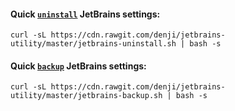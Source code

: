 #### Quick [`uninstall`](#quick-uninstall-jetbrains-settings) JetBrains settings:

    curl -sL https://cdn.rawgit.com/denji/jetbrains-utility/master/jetbrains-uninstall.sh | bash -s

#### Quick [`backup`](#quick-backup-jetbrains-settings) JetBrains settings:

    curl -sL https://cdn.rawgit.com/denji/jetbrains-utility/master/jetbrains-backup.sh | bash -s
